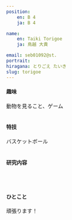 ```yaml
---
position:
    en: B 4
    ja: B 4

name:
    en: Taiki Torigoe
    ja: 鳥越 大貴

email: seb01092@st.
portrait: 
hiragana: とりごえ たいき
slug: torigoe
---
```


#### 趣味
動物を見ること、ゲーム
<br><br>

#### 特技
バスケットボール
<br><br>

#### 研究内容

<br><br>

#### ひとこと
頑張ります！
<br><br>
